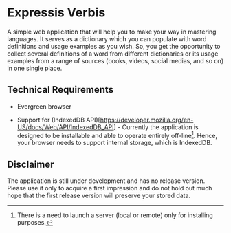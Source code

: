 # Expressis Verbis

A simple web application that will help you to make your way in mastering languages. It serves as a dictionary which you can populate with word definitions and usage examples as you wish. So, you get the opportunity to collect several definitions of a word from different dictionaries or its usage examples from a range of sources (books, videos, social medias, and so on) in one single place.

## Technical Requirements

- Evergreen browser

- Support for (IndexedDB API)[https://developer.mozilla.org/en-US/docs/Web/API/IndexedDB_API] - Currently the application is designed to be installable and able to operate entirely off-line[^1]. Hence, your browser needs to support internal storage, which is IndexedDB.

[^1]: There is a need to launch a server (local or remote) only for installing purposes.

## Disclaimer

The application is still under development and has no release version. Please use it only to acquire a first impression and do not hold out much hope that the first release version will preserve your stored data.